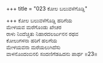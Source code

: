 +++
title = "023 ಕೋಲ ಬಲುವಳೆಗೊಡ್ಡಿ"

+++
ಕೋಲ ಬಲುವಳೆಗೊಡ್ಡಿ ಹರಿಗೆಯ  
ಮೇಳಯವ ಮರೆಗೊಂಡು ಖೇಚರ  
ರಾಳು ನಿಂದೆಚ್ಚಿತು ನಿಹಾರದಲರ್ಜುನನ ರಥವ   
ಕೋಲುಗಳನಾ ಹರಿಗೆ ಹಲಗೆಯ  
ಮೇಳಯವನಾ ಮರೆಯಲುಗಿದೆಸು  
ವಾಳನೊಂದಂಬಿನಲಿ ಸಂದಣಿಗೆಡಹಿದನು ಪಾರ್ಥ      ॥23॥